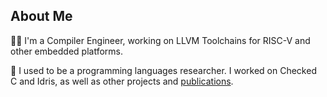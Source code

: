 ## About Me

👨‍💻 I'm a Compiler Engineer, working on LLVM Toolchains for RISC-V and other embedded platforms.

🤔 I used to be a programming languages researcher. I worked on Checked C and Idris, as well as other projects and [publications](https://lenary.co.uk/publications/).
